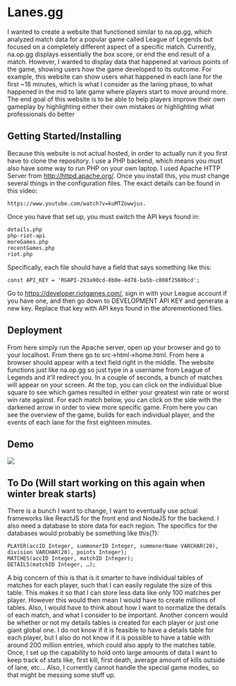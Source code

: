 # Lanes.gg
I wanted to create a website that functioned similar to na.op.gg, which analyzed match data for a popular game called League of Legends but focused on a completely different aspect of a specific match. Currently, na.op.gg displays essentially the box score, or end the end result of a match. However, I wanted to display data that happened at various points of the game, showing users how the game developed to its outcome. For example, this website can show users what happened in each lane for the first ~18 minutes, which is what I consider as the laning phase, to what happened in the mid to late game where players start to move around more. The end goal of this website is to be able to help players improve their own gameplay by highlighting either their own mistakes or highlighting what professionals do better
## Getting Started/Installing
Because this website is not actual hosted, in order to actually run it you first have to clone the repository. I use a PHP backend, which means you must also have some way to run PHP on your own laptop. I used Apache HTTP Server from http://httpd.apache.org/. Once you install this, you must change several things in the configuration files. The exact details can be found in this video: 
```
https://www.youtube.com/watch?v=kuMTZowwjus.
```
Once you have that set up, you must switch the API keys found in:
```
details.php
php-riot-api
moreGames.php
recentGames.php
riot.php
```
Specifically, each file should have a field that says something like this:
```
const API_KEY = 'RGAPI-293a90cd-8b0e-4d78-ba5b-c008f2568bcd';
```
Go to https://developer.riotgames.com/, sign in with your League account if you have one, and then go down to DEVELOPMENT API KEY and generate a new key. Replace that key with API keys found in the aforementioned files.
## Deployment
From here simply run the Apache server, open up your browser and go to your localhost. From there go to src->html->home.html. From here a browser should appear with a text field right in the middle. The website functions just like na.op.gg so just type in a username from League of Legends and it’ll redirect you. In a couple of seconds, a bunch of matches will appear on your screen. At the top, you can click on the individual blue square to see which games resulted in either your greatest win rate or worst win rate against. For each match below, you can click on the side with the darkened arrow in order to view more specific game. From here you can see the overview of the game, builds for each individual player, and the events of each lane for the first eighteen minutes.
## Demo
![](lanegif1.gif)
## To Do (Will start working on this again when winter break starts)
There is a bunch I want to change, I want to eventually use actual frameworks like ReactJS for the front end and NodeJS for the backend. I also need a database to store data for each region. The specifics for the databases would probably be something like this(?):
```
PLAYER(accID Integer, summonerID Integer, summonerName VARCHAR(20), division VARCHAR(20), points Integer);
MATCHES(accID Integer, matchID Integer);
DETAILS(matchID Integer, …);
```
A big concern of this is that is it smarter to have individual tables of matches for each player, such that I can easily regulate the size of this table. This makes it so that I can store less data like only 100 matches per player. However this would then mean I would have to create millions of tables. Also, I would have to think about how I want to normalize the details of each match, and what I consider to be important. Another concern would be whether or not my details tables is created for each player or just one giant global one. I do not know if it is feasible to have a details table for each player, but I also do not know if it is possible to have a table with around 200 million entries, which could also apply to the matches table. Once, I set up the capability to hold onto large amounts of data I want to keep track of stats like, first kill, first death, average amount of kills outside of lane, etc…
Also, I currently cannot handle the special game modes, so that might be messing some stuff up.


